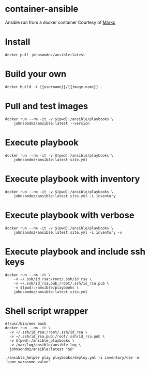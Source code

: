 # container-ansible
Ansible run from a docker container
Courtesy of [Marko](http://ruleoftech.com/2017/dockerizing-all-the-things-running-ansible-inside-docker-container) 

# Install
`docker pull johnsondnz/ansible:latest`

# Build your own
`docker build -t {{username}}/{{image-name}} .`

# Pull and test images
```
docker run --rm -it -v $(pwd):/ansible/playbooks \
    johnsondnz/ansible:latest --version
```
    
# Execute playbook
```
docker run --rm -it -v $(pwd):/ansible/playbooks \
    johnsondnz/ansible:latest site.yml
```

# Execute playbook with inventory
```
docker run --rm -it -v $(pwd):/ansible/playbooks \
    johnsondnz/ansible:latest site.yml -i inventory
```

# Execute playbook with verbose
```
docker run --rm -it -v $(pwd):/ansible/playbooks \
    johnsondnz/ansible:latest site.yml -i inventory -v
```
    
# Execute playbook and include ssh keys
```
docker run --rm -it \
    -v ~/.ssh/id_rsa:/root/.ssh/id_rsa \
    -v ~/.ssh/id_rsa.pub:/root/.ssh/id_rsa.pub \
    -v $(pwd):/ansible/playbooks \
    johnsondnz/ansible:latest site.yml
```

# Shell script wrapper
```
#!/usr/bin/env bash
docker run --rm -it \
  -v ~/.ssh/id_rsa:/root/.ssh/id_rsa \
  -v ~/.ssh/id_rsa.pub:/root/.ssh/id_rsa.pub \
  -v $(pwd):/ansible_playbooks \
  -v /var/log/ansible/ansible.log \
  johnsondnz/ansible:latest "$@"
```

`./ansible_helper play playbooks/deploy.yml -i inventory/dev -e 'some_var=some_value'`
